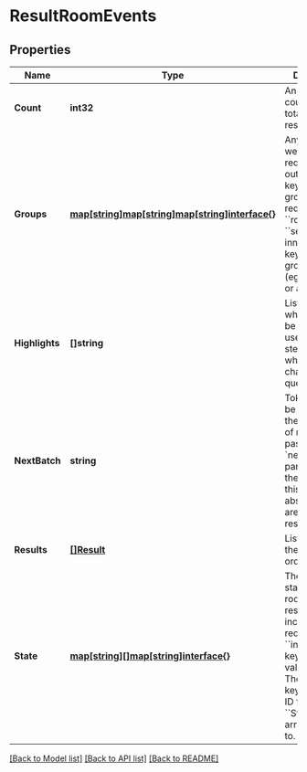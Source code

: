 # ResultRoomEvents

## Properties

Name | Type | Description | Notes
------------ | ------------- | ------------- | -------------
**Count** | **int32** | An approximate count of the total number of results found. | [optional] 
**Groups** | [**map[string]map[string]map[string]interface{}**](map.md) | Any groups that were requested.  The outer &#x60;&#x60;string&#x60;&#x60; key is the group key requested (eg: &#x60;&#x60;room_id&#x60;&#x60; or &#x60;&#x60;sender&#x60;&#x60;). The inner &#x60;&#x60;string&#x60;&#x60; key is the grouped value (eg: a room&#39;s ID or a user&#39;s ID). | [optional] 
**Highlights** | **[]string** | List of words which should be highlighted, useful for stemming which may change the query terms. | [optional] 
**NextBatch** | **string** | Token that can be used to get the next batch of results, by passing as the &#x60;next_batch&#x60; parameter to the next call. If this field is absent, there are no more results. | [optional] 
**Results** | [**[]Result**](Result.md) | List of results in the requested order. | [optional] 
**State** | [**map[string][]map[string]interface{}**](array.md) | The current state for every room in the results. This is included if the request had the &#x60;&#x60;include_state&#x60;&#x60; key set with a value of &#x60;&#x60;true&#x60;&#x60;.  The &#x60;&#x60;string&#x60;&#x60; key is the room ID for which the &#x60;&#x60;State Event&#x60;&#x60; array belongs to. | [optional] 

[[Back to Model list]](../README.md#documentation-for-models) [[Back to API list]](../README.md#documentation-for-api-endpoints) [[Back to README]](../README.md)



